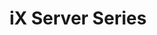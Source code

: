 ---
title: "iX Server Series"
linkTitle: "iX-Server"
geekdocCollapseSection: true
description: "Articles describing the iXsystem Server Series"
weight: 80
---